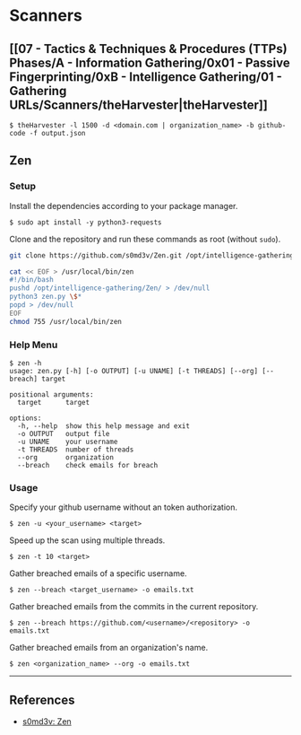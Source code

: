 # Scanners

## [[07 - Tactics & Techniques & Procedures (TTPs) Phases/A - Information Gathering/0x01 - Passive Fingerprinting/0xB - Intelligence Gathering/01 - Gathering URLs/Scanners/theHarvester|theHarvester]]

```
$ theHarvester -l 1500 -d <domain.com | organization_name> -b github-code -f output.json
```

## Zen

### Setup

Install the dependencies according to your package manager.

```
$ sudo apt install -y python3-requests
```

Clone and the repository and run these commands as root (without `sudo`).

```bash
git clone https://github.com/s0md3v/Zen.git /opt/intelligence-gathering/Zen/

cat << EOF > /usr/local/bin/zen
#!/bin/bash
pushd /opt/intelligence-gathering/Zen/ > /dev/null
python3 zen.py \$*
popd > /dev/null
EOF
chmod 755 /usr/local/bin/zen
```

### Help Menu

```
$ zen -h
usage: zen.py [-h] [-o OUTPUT] [-u UNAME] [-t THREADS] [--org] [--breach] target

positional arguments:
  target      target

options:
  -h, --help  show this help message and exit
  -o OUTPUT   output file
  -u UNAME    your username
  -t THREADS  number of threads
  --org       organization
  --breach    check emails for breach
```

### Usage

Specify your github username without an token authorization.

```
$ zen -u <your_username> <target>
```

Speed up the scan using multiple threads.

```
$ zen -t 10 <target>
```

Gather breached emails of a specific username.

```
$ zen --breach <target_username> -o emails.txt
```

Gather breached emails from the commits in the current repository.

```
$ zen --breach https://github.com/<username>/<repository> -o emails.txt
```

Gather breached emails from an organization's name.

```
$ zen <organization_name> --org -o emails.txt
```

---
## References

- [s0md3v: Zen](https://github.com/s0md3v/Zen)